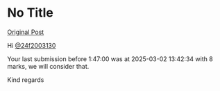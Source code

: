 # No Title

[Original Post](https://discourse.onlinedegree.iitm.ac.in/t/168832/78)

<p>Hi <a class="mention" href="/u/24f2003130">@24f2003130</a></p>
<p>Your last submission before 1:47:00 was at 2025-03-02 13:42:34 with	8 marks, we will consider that.</p>
<p>Kind regards</p>
